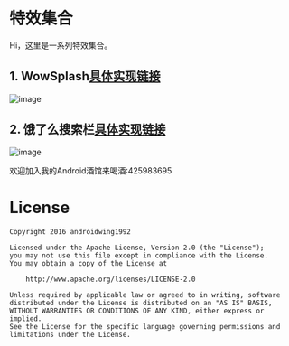 # 特效集合

Hi，这里是一系列特效集合。


## 1. WowSplash[具体实现链接](http://androidwing.net/index.php/160)



![image](https://github.com/githubwing/WingUE/raw/master/img/img.gif)


## 2. 饿了么搜索栏[具体实现链接](http://androidwing.net/index.php/172)

![image](https://github.com/githubwing/WingUE/raw/master/img/img_ele.gif)





欢迎加入我的Android酒馆来喝酒:425983695



# License

    Copyright 2016 androidwing1992

    Licensed under the Apache License, Version 2.0 (the "License");
    you may not use this file except in compliance with the License.
    You may obtain a copy of the License at
    
        http://www.apache.org/licenses/LICENSE-2.0
    
    Unless required by applicable law or agreed to in writing, software
    distributed under the License is distributed on an "AS IS" BASIS,
    WITHOUT WARRANTIES OR CONDITIONS OF ANY KIND, either express or implied.
    See the License for the specific language governing permissions and
    limitations under the License.
